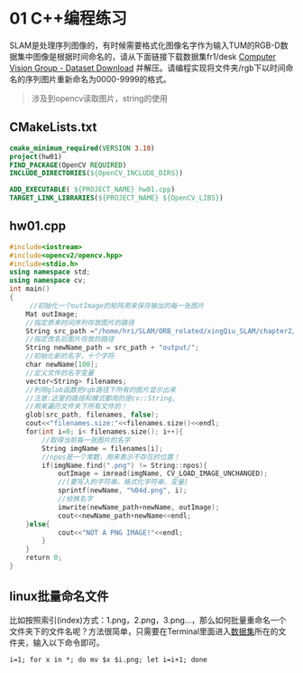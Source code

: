 # 01 C++编程练习

SLAM是处理序列图像的，有时候需要格式化图像名字作为输入TUM的RGB-D数据集中图像是根据时间命名的，请从下面链接下载数据集fr1/desk [Computer Vision Group - Dataset Download](https://vision.in.tum.de/data/datasets/rgbd-dataset/download#) 并解压。请编程实现将文件夹/rgb下以时间命名的序列图片重新命名为0000-9999的格式。

> 涉及到opencv读取图片，string的使用

## CMakeLists.txt

```cmake
cmake_minimum_required(VERSION 3.10)
project(hw01)
FIND_PACKAGE(OpenCV REQUIRED)
INCLUDE_DIRECTORIES(${OpenCV_INCLUDE_DIRS})

ADD_EXECUTABLE( ${PROJECT_NAME} hw01.cpp)
TARGET_LINK_LIBRARIES(${PROJECT_NAME} ${OpenCV_LIBS})
```

## hw01.cpp

```c++
#include<iostream>
#include<opencv2/opencv.hpp>
#include<stdio.h>
using namespace std;
using namespace cv;
int main()
{
     //初始化一个outImage的矩阵用来保存输出的每一张图片
    Mat outImage;
    //指定原来时间序列存放图片的路径
    String src_path ="/home/hri/SLAM/ORB_related/xingQiu_SLAM/chapter2/test1/rgb/";
    //指定改名后图片存放的路径
    String newName_path = src_path + "output/";
    //初始化新的名字，十个字符
    char newName[100];
    //定义文件的名字变量
    vector<String> filenames;
    //利用glob函数把rgb路径下所有的图片显示出来
    //注意:这里的路径和模式都用的是cv::String,
    //用来遍历文件夹下所有文件的！
    glob(src_path, filenames, false);
    cout<<"filenames.size:"<<filenames.size()<<endl;
    for(int i=0; i< filenames.size(); i++){
        //取得当前每一张图片的名字
        String imgName = filenames[i];
        //npos是一个常数，用来表示不存在的位置！
        if(imgName.find(".png") != String::npos){
            outImage = imread(imgName, CV_LOAD_IMAGE_UNCHANGED);
            //(要写入的字符串，格式化字符串，变量)
            sprintf(newName, "%04d.png", i);
            //给换名字
            imwrite(newName_path+newName, outImage);
            cout<<newName_path+newName<<endl;
    }else{
            cout<<"NOT A PNG IMAGE!"<<endl;
        }
    }
    return 0;
}
```

## linux批量命名文件

比如按照索引(index)方式：1.png，2.png，3.png...，那么如何批量重命名一个文件夹下的文件名呢？方法很简单，只需要在Terminal里面进入[数据集](https://so.csdn.net/so/search?q=数据集&spm=1001.2101.3001.7020)所在的文件夹，输入以下命令即可。

```shell
i=1; for x in *; do mv $x $i.png; let i=i+1; done
```

